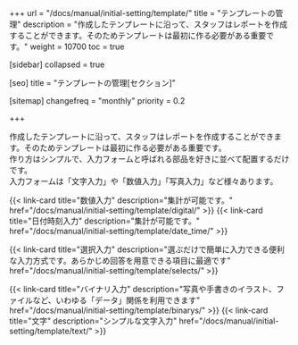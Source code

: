 +++
url = "/docs/manual/initial-setting/template/"
title = "テンプレートの管理"
description = "作成したテンプレートに沿って、スタッフはレポートを作成することができます。そのためテンプレートは最初に作る必要がある重要です。"
weight = 10700
toc = true

[sidebar]
collapsed = true

[seo]
title = "テンプレートの管理[セクション]"

[sitemap]
  changefreq = "monthly"
  priority = 0.2

+++

作成したテンプレートに沿って、スタッフはレポートを作成することができます。そのためテンプレートは最初に作る必要がある重要です。  
作り方はシンプルで、入力フォームと呼ばれる部品を好きに並べて配置するだけです。  
入力フォームは「文字入力」や「数値入力」「写真入力」など様々あります。

{{< link-card title="数値入力" description="集計が可能です。" href="/docs/manual/initial-setting/template/digital/" >}}
{{< link-card title="日付時刻入力" description="集計が可能です。" href="/docs/manual/initial-setting/template/date_time/" >}}

{{< link-card title="選択入力" description="選ぶだけで簡単に入力できる便利な入力方式です。あらかじめ回答を用意できる項目に最適です" href="/docs/manual/initial-setting/template/selects/" >}}

{{< link-card title="バイナリ入力" description="写真や手書きのイラスト、ファイルなど、いわゆる「データ」関係を利用できます" href="/docs/manual/initial-setting/template/binarys/" >}}
{{< link-card title="文字" description="シンプルな文字入力" href="/docs/manual/initial-setting/template/text/" >}}
